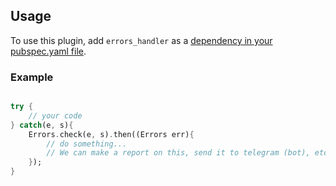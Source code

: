 ## Usage

To use this plugin, add `errors_handler` as a [dependency in your pubspec.yaml file](https://flutter.dev/platform-plugins/).

### Example

```dart 

try {
    // your code
} catch(e, s){
    Errors.check(e, s).then((Errors err){
        // do something...
        // We can make a report on this, send it to telegram (bot), etc
    });
}

```